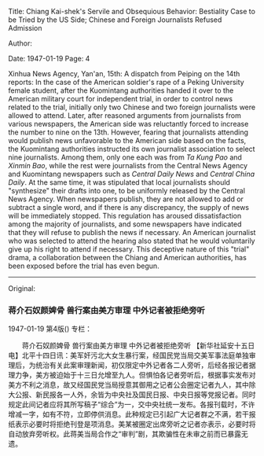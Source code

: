 Title: Chiang Kai-shek's Servile and Obsequious Behavior: Bestiality Case to be Tried by the US Side; Chinese and Foreign Journalists Refused Admission

Author:

Date: 1947-01-19
Page: 4

Xinhua News Agency, Yan'an, 15th: A dispatch from Peiping on the 14th reports: In the case of the American soldier's rape of a Peking University female student, after the Kuomintang authorities handed it over to the American military court for independent trial, in order to control news related to the trial, initially only two Chinese and two foreign journalists were allowed to attend. Later, after reasoned arguments from journalists from various newspapers, the American side was reluctantly forced to increase the number to nine on the 13th. However, fearing that journalists attending would publish news unfavorable to the American side based on the facts, the Kuomintang authorities instructed its own journalist association to select nine journalists. Among them, only one each was from *Ta Kung Pao* and *Xinmin Bao*, while the rest were journalists from the Central News Agency and Kuomintang newspapers such as *Central Daily News* and *Central China Daily*. At the same time, it was stipulated that local journalists should "synthesize" their drafts into one, to be uniformly released by the Central News Agency. When newspapers publish, they are not allowed to add or subtract a single word, and if there is any discrepancy, the supply of news will be immediately stopped. This regulation has aroused dissatisfaction among the majority of journalists, and some newspapers have indicated that they will refuse to publish the news if necessary. An American journalist who was selected to attend the hearing also stated that he would voluntarily give up his right to attend if necessary. This deceptive nature of this "trial" drama, a collaboration between the Chiang and American authorities, has been exposed before the trial has even begun.



<hr /> 

Original: 


### 蒋介石奴颜婢骨  兽行案由美方审理  中外记者被拒绝旁听

1947-01-19
第4版()
专栏：

　　蒋介石奴颜婢骨
    兽行案由美方审理
    中外记者被拒绝旁听
    【新华社延安十五日电】北平十四日讯：美军奸污北大女生暴行案，经国民党当局交美军事法庭单独审理后，为统治有关此案审理新闻，初仅限定中外记者各二人旁听，后经各报记者据理力争，美方被迫始于十三日允增至九人。但惧怕各记者旁听后，根据事实发布对美方不利之消息，故又经国民党当局授意其御用之记者公会圈定记者九人，其中除大公报、新民报各一人外，余皆为中央社及国民日报、中央日报等党报记者。同时规定此间记者应将其所写稿子“综合”为一，交中央社统一发布。各报刊载时，不许增减一字，如有不符，立即停供消息。此种规定已引起广大记者群之不满，若干报纸表示必要时将拒绝刊登是项消息。美某被圈定出席旁听之记者亦表示，必要时将自动放弃旁听权。此蒋美当局合作之“审判”剧，其欺骗性在未审之前而已暴露无遗。
